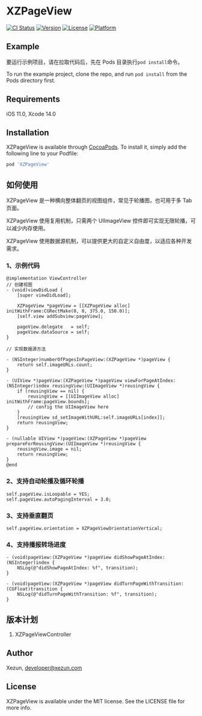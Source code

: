 # XZPageView

[![CI Status](https://img.shields.io/badge/Build-pass-brightgreen.svg)](https://cocoapods.org/pods/XZPageView)
[![Version](https://img.shields.io/cocoapods/v/XZPageView.svg?style=flat)](https://cocoapods.org/pods/XZPageView)
[![License](https://img.shields.io/cocoapods/l/XZPageView.svg?style=flat)](https://cocoapods.org/pods/XZPageView)
[![Platform](https://img.shields.io/cocoapods/p/XZPageView.svg?style=flat)](https://cocoapods.org/pods/XZPageView)

## Example

要运行示例项目，请在拉取代码后，先在 Pods 目录执行`pod install`命令。

To run the example project, clone the repo, and run `pod install` from the Pods directory first.

## Requirements

iOS 11.0, Xcode 14.0

## Installation

XZPageView is available through [CocoaPods](https://cocoapods.org). To install it, simply add the following line to your Podfile:

```ruby
pod 'XZPageView'
```

## 如何使用

XZPageView 是一种横向整体翻页的视图组件，常见于轮播图，也可用于多 Tab 页面。

XZPageView 使用复用机制，只需两个 UIImageView 控件即可实现无限轮播，可以减少内存使用。

XZPageView 使用数据源机制，可以提供更大的自定义自由度，以适应各种开发需求。

### 1、示例代码

```objc
@implementation ViewController
// 创建视图
- (void)viewDidLoad {
    [super viewDidLoad];

    XZPageView *pageView = [[XZPageView alloc] initWithFrame:CGRectMake(0, 0, 375.0, 150.0)];
    [self.view addSubview:pageView];
    
    pageView.delegate   = self;
    pageView.dataSource = self;
}

// 实现数据源方法

- (NSInteger)numberOfPagesInPageView:(XZPageView *)pageView {
    return self.imageURLs.count;
}

- (UIView *)pageView:(XZPageView *)pageView viewForPageAtIndex:(NSInteger)index reusingView:(UIImageView *)reusingView {
    if (reusingView == nil) {
        reusingView = [[UIImageView alloc] initWithFrame:pageView.bounds];
        // config the UIImageView here
    }
    [reusingView sd_setImageWithURL:self.imageURLs[index]];
    return reusingView;
}

- (nullable UIView *)pageView:(XZPageView *)pageView prepareForReusingView:(UIImageView *)reusingView {
    reusingView.image = nil; 
    return reusingView;
}
@end
```

### 2、支持自动轮播及循环轮播

```objc
self.pageView.isLoopable = YES;
self.pageView.autoPagingInterval = 3.0;
```

### 3、支持垂直翻页

```objc
self.pageView.orientation = XZPageViewOrientationVertical;
```

### 4、支持播报转场进度

```objc
- (void)pageView:(XZPageView *)pageView didShowPageAtIndex:(NSInteger)index {
    NSLog(@"didShowPageAtIndex: %f", transition);
}

- (void)pageView:(XZPageView *)pageView didTurnPageWithTransition:(CGFloat)transition {
    NSLog(@"didTurnPageWithTransition: %f", transition);
}
```

## 版本计划

1. XZPageViewController

## Author

Xezun, developer@xezun.com

## License

XZPageView is available under the MIT license. See the LICENSE file for more info.
